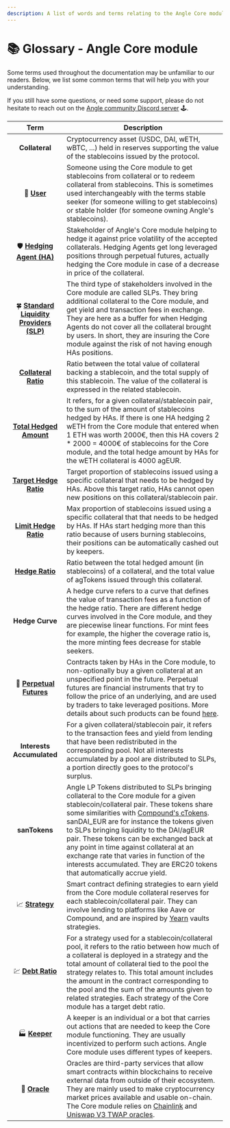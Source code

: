 ```yaml
---
description: A list of words and terms relating to the Angle Core module
---
```


# 📚 Glossary - Angle Core module

Some terms used throughout the documentation may be unfamiliar to our readers. Below, we list some common terms that will help you with your understanding.

If you still have some questions, or need some support, please do not hesitate to reach out on the [Angle community Discord server](https://discord.gg/67WSSZqBG6) 🕹️.

|                                             Term                                            | Description                                                                                                                                                                                                                                                                                                                                                                                                                                                                                                                        |
| :-----------------------------------------------------------------------------------------: | ---------------------------------------------------------------------------------------------------------------------------------------------------------------------------------------------------------------------------------------------------------------------------------------------------------------------------------------------------------------------------------------------------------------------------------------------------------------------------------------------------------------------------------- |
|                                        **Collateral**                                       | Cryptocurrency asset (USDC, DAI, wETH, wBTC, ...) held in reserves supporting the value of the stablecoins issued by the protocol.                                                                                                                                                                                                                                                                                                                             |
|                                💱 [**User**](stable-seekers/)                               | Someone using the Core module to get stablecoins from collateral or to redeem collateral from stablecoins. This is sometimes used interchangeably with the terms stable seeker (for someone willing to get stablecoins) or stable holder (for someone owning Angle's stablecoins).                                                                                                                                                                                                                                                    |
|                        🛡️ [**Hedging Agent (HA)**](hedging-agents/)                        | Stakeholder of Angle's Core module helping to hedge it against price volatility of the accepted collaterals. Hedging Agents get long leveraged positions through perpetual futures, actually hedging the Core module in case of a decrease in price of the collateral.                                                                                                                                                                                                                                                        |
|          🍀 [**Standard Liquidity Providers (SLP)**](standard-liquidity-providers/)         | The third type of stakeholders involved in the Core module are called SLPs. They bring additional collateral to the Core module, and get yield and transaction fees in exchange. They are here as a buffer for when Hedging Agents do not cover all the collateral brought by users. In short, they are insuring the Core module against the risk of not having enough HAs positions.                                                                                                                                                       |
|          [**Collateral Ratio**](https://docs.angle.money/concepts/collateral-ratio)         | Ratio between the total value of collateral backing a stablecoin, and the total supply of this stablecoin. The value of the collateral is expressed in the related stablecoin.                                                                                                                                                                                                                                                                                                                                                     |
|                [**Total Hedged Amount**](hedging-agents/#has-covered-amounts)               | It refers, for a given collateral/stablecoin pair, to the sum of the amount of stablecoins hedged by HAs. If there is one HA hedging 2 wETH from the Core module that entered when 1 ETH was worth 2000€, then this HA covers 2 \* 2000 = 4000€ of stablecoins for the Core module, and the total hedge amount by HAs for the wETH collateral is 4000 agEUR.                                                                                                                                                                             |
| [**Target Hedge Ratio**](hedging-agents/faq-ha.md#what-is-exactly-implied-by-hedging-ratio) | Target proportion of stablecoins issued using a specific collateral that needs to be hedged by HAs. Above this target ratio, HAs cannot open new positions on this collateral/stablecoin pair.                                                                                                                                                                                                                                                                                                                                     |
|                 [**Limit Hedge Ratio**](hedging-agents/#has-covered-amounts)                | Max proportion of stablecoins issued using a specific collateral that that needs to be hedged by HAs. If HAs start hedging more than this ratio because of users burning stablecoins, their positions can be automatically cashed out by keepers.                                                                                                                                                                                                                                                                                  |
|     [**Hedge Ratio**](hedging-agents/faq-ha.md#what-is-exactly-implied-by-hedging-ratio)    | Ratio between the total hedged amount (in stablecoins) of a collateral, and the total value of agTokens issued through this collateral.                                                                                                                                                                                                                                                                                                                                                                                            |
|                                       **Hedge Curve**                                       | A hedge curve refers to a curve that defines the value of transaction fees as a function of the hedge ratio. There are different hedge curves involved in the Core module, and they are piecewise linear functions. For mint fees for example, the higher the coverage ratio is, the more minting fees decrease for stable seekers.                                                                                                                                                                                                   |
|                🔮 [**Perpetual Futures**](hedging-agents/#perpetual-futures)                | Contracts taken by HAs in the Core module, to non-optionally buy a given collateral at an unspecified point in the future. Perpetual futures are financial instruments that try to follow the price of an underlying, and are used by traders to take leveraged positions. More details about such products can be found [here](https://academy.binance.com/en/articles/what-are-perpetual-futures-contracts).                                                                                                                        |
|                                  **Interests Accumulated**                                  | For a given collateral/stablecoin pair, it refers to the transaction fees and yield from lending that have been redistributed in the corresponding pool. Not all interests accumulated by a pool are distributed to SLPs, a portion directly goes to the protocol's surplus.                                                                                                                                                                                                                                                       |
|                                        **sanTokens**                                        | Angle LP Tokens distributed to SLPs bringing collateral to the Core module for a given stablecoin/collateral pair. These tokens share some similarities with [Compound's cTokens](https://compound.finance/docs/ctokens). sanDAI\_EUR are for instance the tokens given to SLPs bringing liquidity to the DAI/agEUR pair. These tokens can be exchanged back at any point in time against collateral at an exchange rate that varies in function of the interests accumulated. They are ERC20 tokens that automatically accrue yield. |
|                                📈 [**Strategy**](lending.md)                                | Smart contract defining strategies to earn yield from the Core module collateral reserves for each stablecoin/collateral pair. They can involve lending to platforms like Aave or Compound, and are inspired by [Yearn](https://docs.yearn.finance/resources/defi-glossary#yvault) vaults strategies.                                                                                                                                                                                                                                        |
|                          💹 [**Debt Ratio**](lending.md#debt-ratio)                         | For a strategy used for a stablecoin/collateral pool, it refers to the ratio between how much of a collateral is deployed in a strategy and the total amount of collateral tied to the pool the strategy relates to. This total amount includes the amount in the contract corresponding to the pool and the sum of the amounts given to related strategies. Each strategy of the Core module has a target debt ratio.                                                                                                                |
|                          🏭 [**Keeper**](other-aspects/keepers.md)                          | A keeper is an individual or a bot that carries out actions that are needed to keep the Core module functioning. They are usually incentivized to perform such actions. Angle Core module uses different types of keepers.                                                                                                                                                                                                                                                                                                               |
|                          🔱 [**Oracle**](other-aspects/oracles.md)                          | Oracles are third-party services that allow smart contracts within blockchains to receive external data from outside of their ecosystem. They are mainly used to make cryptocurrency market prices available and usable on-chain. The Core module relies on [Chainlink](https://chain.link) and [Uniswap V3 TWAP oracles](https://uniswap.org/blog/uniswap-v3/).                                                                                                                                                                      |
